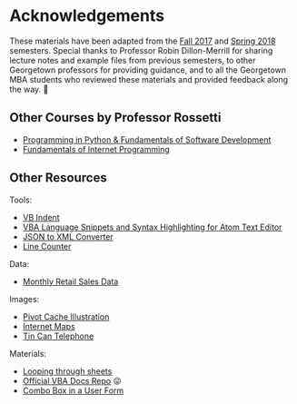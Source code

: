# Acknowledgements

These materials have been adapted from the [Fall 2017](https://github.com/prof-rossetti/georgetown-opim-557-201710) and [Spring 2018](https://github.com/prof-rossetti/georgetown-opim-557-201803) semesters. Special thanks to Professor Robin Dillon-Merrill for sharing lecture notes and example files from previous semesters, to other Georgetown professors for providing guidance, and to all the Georgetown MBA students who reviewed these materials and provided feedback along the way. :pray:

## Other Courses by Professor Rossetti

  + [Programming in Python & Fundamentals of Software Development](https://github.com/prof-rossetti/nyu-info-2335-201805)
  + [Fundamentals of Internet Programming](https://github.com/prof-rossetti/southernct-csc-443-201701)

## Other Resources

Tools:

  + [VB Indent](http://www.vbindent.com/)
  + [VBA Language Snippets and Syntax Highlighting for Atom Text Editor](https://atom.io/packages/language-vba)
  + [JSON to XML Converter](https://www.freeformatter.com/json-to-xml-converter.html)
  + [Line Counter](https://www.tools4noobs.com/online_tools/count_lines/)

Data:

  + [Monthly Retail Sales Data](https://github.com/prof-rossetti/monthly-retail-sales-data/)

Images:

  + [Pivot Cache Illustration](https://trumpexcel.com/wp-content/uploads/2015/11/Pivot-Cache-in-Pivot-Table-Flow.png)
  + [Internet Maps](https://www.vox.com/a/internet-maps)
  + [Tin Can Telephone](https://www.timetoast.com/timelines/tin-cans-to-touchscreens)

Materials:

  + [Looping through sheets](https://www.extendoffice.com/documents/excel/3057-excel-delete-all-sheets-except-current.html)
  + [Official VBA Docs Repo](https://github.com/MicrosoftDocs/VBA-Docs) :stuck_out_tongue_winking_eye:
  + [Combo Box in a User Form](https://analysistabs.com/vba-code/excel-userform/combobox/)
